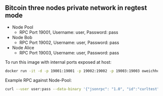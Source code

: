 Bitcoin three nodes private network in regtest mode
---------------------------------------------------

- Node Pool
  - RPC Port 19001, Username: user, Password: pass
- Node Bob
  - RPC Port 19002, Username: user, Password: pass
- Node Alice
  - RPC Port 19003, Username: user, Password: pass

To run this image with internal ports exposed at host:

```bash
docker run -it -d -p 19001:19001 -p 19002:19002 -p 19003:19003 oweichhold/bitcoin-private-testnet
```

Example RPC against Node-Pool:

```bash
curl --user user:pass --data-binary '{"jsonrpc": "1.0", "id":"curltest", "method": "getinfo", "params": [] }' -H 'content-type: application/json;' http://127.0.0.1:19001/
```

